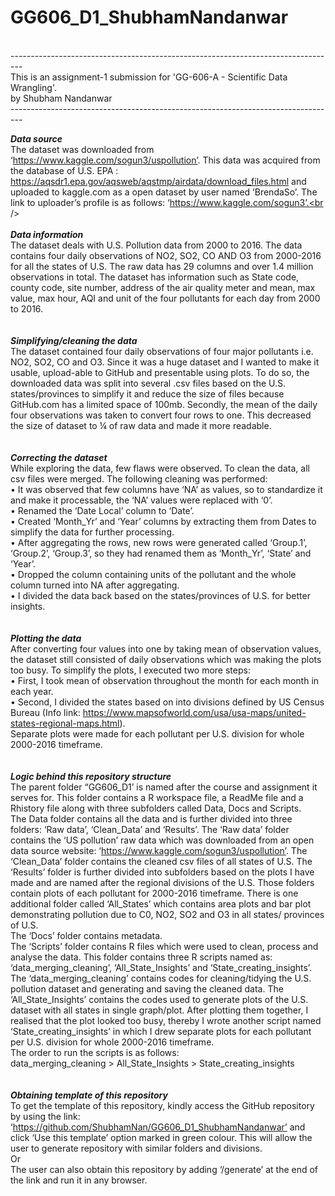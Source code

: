 # GG606_D1_ShubhamNandanwar
<br />
---------------------------------------------------------------------------------<br />
This is an assignment-1 submission for 'GG-606-A - Scientific Data Wrangling'.<br />
by Shubham Nandanwar<br />
---------------------------------------------------------------------------------<br />

***********Data source***********<br />
The dataset was downloaded from ‘https://www.kaggle.com/sogun3/uspollution’. This data was acquired from the database of U.S. EPA : https://aqsdr1.epa.gov/aqsweb/aqstmp/airdata/download_files.html and uploaded to kaggle.com as a open dataset by user named ‘BrendaSo’. The link to uploader’s profile is as follows: ‘https://www.kaggle.com/sogun3’.<br />
<br />
<br />
***********Data information***********<br />
The dataset deals with U.S. Pollution data from 2000 to 2016. The data contains four daily observations of NO2, SO2, CO AND O3 from 2000-2016 for all the states of U.S. The raw data has 29 columns and over 1.4 million observations in total. The dataset has information such as State code, county code, site number, address of the air quality meter and mean, max value, max hour, AQI and unit of the four pollutants for each day from 2000 to 2016.<br /> 
<br />
<br />
***********Simplifying/cleaning the data***********<br />
The dataset contained four daily observations of four major pollutants i.e. NO2, SO2, CO and O3. Since it was a huge dataset and I wanted to make it usable, upload-able to GitHub and presentable using plots. To do so, the downloaded data was split into several .csv files based on the U.S. states/provinces to simplify it and reduce the size of files because GitHub.com has a limited space of 100mb. Secondly, the mean of the daily four observations was taken to convert four rows to one. This decreased the size of dataset to ¼ of raw data and made it more readable.<br />
<br />
<br />
***********Correcting the dataset***********<br />
While exploring the data, few flaws were observed. To clean the data, all csv files were merged. The following cleaning was performed:<br />
•	It was observed that few columns have ‘NA’ as values, so to standardize it and make it processable, the ‘NA’ values were replaced with ‘0’. <br />
•	Renamed the ‘Date Local’ column to ‘Date’. <br />
•	Created ‘Month_Yr’ and ‘Year’ columns by extracting them from Dates to simplify the data for further processing. <br />
•	After aggregating the rows, new rows were generated called ‘Group.1’, ‘Group.2’, ‘Group.3’, so they had renamed them as ‘Month_Yr’, ‘State’ and ‘Year’. <br />
•	Dropped the column containing units of the pollutant and the whole column turned into NA after aggregating. <br />
•	I divided the data back based on the states/provinces of U.S. for better insights.<br />
<br />
<br />
***********Plotting the data***********<br />
After converting four values into one by taking mean of observation values, the dataset still consisted of daily observations which was making the plots too busy. To simplify the plots, I executed two more steps:<br />
•	First, I took mean of observation throughout the month for each month in each year. <br />
•	Second, I divided the states based on into divisions defined by US Census Bureau (Info link: https://www.mapsofworld.com/usa/usa-maps/united-states-regional-maps.html). <br />
Separate plots were made for each pollutant per U.S. division for whole 2000-2016 timeframe. <br />
<br />
<br />
***********Logic behind this repository structure***********<br />
The parent folder “GG606_D1’ is named after the course and assignment it serves for. This folder contains a R workspace file, a ReadMe file and a Rhistory file along with three subfolders called Data, Docs and Scripts. <br />
The Data folder contains all the data and is further divided into three folders: ‘Raw data’, ‘Clean_Data’ and ‘Results’. The ‘Raw data’ folder contains the ‘US pollution’ raw data which was downloaded from an open data source website: ‘https://www.kaggle.com/sogun3/uspollution’. The ‘Clean_Data’ folder contains the cleaned csv files of all states of U.S. The ‘Results’ folder is further divided into subfolders based on the plots I have made and are named after the regional divisions of the U.S. Those folders contain plots of each pollutant for 2000-2016 timeframe. There is one additional folder called ‘All_States’ which contains area plots and bar plot demonstrating pollution due to C0, NO2, SO2 and O3 in all states/ provinces of U.S.<br /> 
The ‘Docs’ folder contains metadata. <br />
The ‘Scripts’ folder contains R files which were used to clean, process and analyse the data. This folder contains three R scripts named as: ‘data_merging_cleaning’, ‘All_State_Insights’ and ‘State_creating_insights’. The ‘data_merging_cleaning’ contains codes for cleaning/tidying the U.S. pollution dataset and generating and saving the cleaned data. The ‘All_State_Insights’ contains the codes used to generate plots of the U.S. dataset with all states in single graph/plot. After plotting them together, I realised that the plot looked too busy, thereby I wrote another script named ‘State_creating_insights’ in which I drew separate plots for each pollutant per U.S. division for whole 2000-2016 timeframe.<br />
The order to run the scripts is as follows: <br />
data_merging_cleaning > All_State_Insights > State_creating_insights<br />
<br />
<br />
***********Obtaining template of this repository***********<br />
To get the template of this repository, kindly access the GitHub repository by using the link: ‘https://github.com/ShubhamNan/GG606_D1_ShubhamNandanwar’ and click ‘Use this template’ option marked in green colour. This will allow the user to generate repository with similar folders and divisions. <br />
Or<br />
The user can also obtain this repository by adding ‘/generate’ at the end of the link and run it in any browser.<br />

